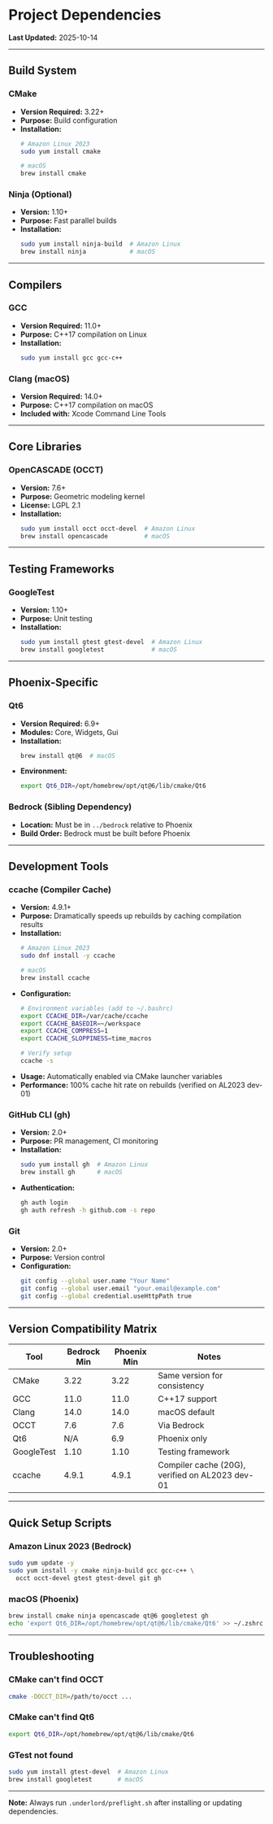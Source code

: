 # Project Dependencies

**Last Updated:** 2025-10-14

---

## Build System

### CMake
- **Version Required:** 3.22+
- **Purpose:** Build configuration
- **Installation:**
  ```bash
  # Amazon Linux 2023
  sudo yum install cmake
  
  # macOS
  brew install cmake
  ```

### Ninja (Optional)
- **Version:** 1.10+
- **Purpose:** Fast parallel builds
- **Installation:**
  ```bash
  sudo yum install ninja-build  # Amazon Linux
  brew install ninja            # macOS
  ```

---

## Compilers

### GCC
- **Version Required:** 11.0+
- **Purpose:** C++17 compilation on Linux
- **Installation:**
  ```bash
  sudo yum install gcc gcc-c++
  ```

### Clang (macOS)
- **Version Required:** 14.0+
- **Purpose:** C++17 compilation on macOS
- **Included with:** Xcode Command Line Tools

---

## Core Libraries

### OpenCASCADE (OCCT)
- **Version:** 7.6+
- **Purpose:** Geometric modeling kernel
- **License:** LGPL 2.1
- **Installation:**
  ```bash
  sudo yum install occt occt-devel  # Amazon Linux
  brew install opencascade          # macOS
  ```

---

## Testing Frameworks

### GoogleTest
- **Version:** 1.10+
- **Purpose:** Unit testing
- **Installation:**
  ```bash
  sudo yum install gtest gtest-devel  # Amazon Linux
  brew install googletest             # macOS
  ```

---

## Phoenix-Specific

### Qt6
- **Version Required:** 6.9+
- **Modules:** Core, Widgets, Gui
- **Installation:**
  ```bash
  brew install qt@6  # macOS
  ```
- **Environment:**
  ```bash
  export Qt6_DIR=/opt/homebrew/opt/qt@6/lib/cmake/Qt6
  ```

### Bedrock (Sibling Dependency)
- **Location:** Must be in `../bedrock` relative to Phoenix
- **Build Order:** Bedrock must be built before Phoenix

---

## Development Tools

### ccache (Compiler Cache)
- **Version:** 4.9.1+
- **Purpose:** Dramatically speeds up rebuilds by caching compilation results
- **Installation:**
  ```bash
  # Amazon Linux 2023
  sudo dnf install -y ccache
  
  # macOS
  brew install ccache
  ```
- **Configuration:**
  ```bash
  # Environment variables (add to ~/.bashrc)
  export CCACHE_DIR=/var/cache/ccache
  export CCACHE_BASEDIR=~/workspace
  export CCACHE_COMPRESS=1
  export CCACHE_SLOPPINESS=time_macros
  
  # Verify setup
  ccache -s
  ```
- **Usage:** Automatically enabled via CMake launcher variables
- **Performance:** 100% cache hit rate on rebuilds (verified on AL2023 dev-01)

### GitHub CLI (gh)
- **Version:** 2.0+
- **Purpose:** PR management, CI monitoring
- **Installation:**
  ```bash
  sudo yum install gh  # Amazon Linux
  brew install gh      # macOS
  ```
- **Authentication:**
  ```bash
  gh auth login
  gh auth refresh -h github.com -s repo
  ```

### Git
- **Version:** 2.0+
- **Purpose:** Version control
- **Configuration:**
  ```bash
  git config --global user.name "Your Name"
  git config --global user.email "your.email@example.com"
  git config --global credential.useHttpPath true
  ```

---

## Version Compatibility Matrix

| Tool | Bedrock Min | Phoenix Min | Notes |
|------|-------------|-------------|-------|
| CMake | 3.22 | 3.22 | Same version for consistency |
| GCC | 11.0 | 11.0 | C++17 support |
| Clang | 14.0 | 14.0 | macOS default |
| OCCT | 7.6 | 7.6 | Via Bedrock |
| Qt6 | N/A | 6.9 | Phoenix only |
| GoogleTest | 1.10 | 1.10 | Testing framework |
| ccache | 4.9.1 | 4.9.1 | Compiler cache (20G), verified on AL2023 dev-01 |

---

## Quick Setup Scripts

### Amazon Linux 2023 (Bedrock)
```bash
sudo yum update -y
sudo yum install -y cmake ninja-build gcc gcc-c++ \
  occt occt-devel gtest gtest-devel git gh
```

### macOS (Phoenix)
```bash
brew install cmake ninja opencascade qt@6 googletest gh
echo 'export Qt6_DIR=/opt/homebrew/opt/qt@6/lib/cmake/Qt6' >> ~/.zshrc
```

---

## Troubleshooting

### CMake can't find OCCT
```bash
cmake -DOCCT_DIR=/path/to/occt ...
```

### CMake can't find Qt6
```bash
export Qt6_DIR=/opt/homebrew/opt/qt@6/lib/cmake/Qt6
```

### GTest not found
```bash
sudo yum install gtest-devel  # Amazon Linux
brew install googletest       # macOS
```

---

**Note:** Always run `.underlord/preflight.sh` after installing or updating dependencies.
